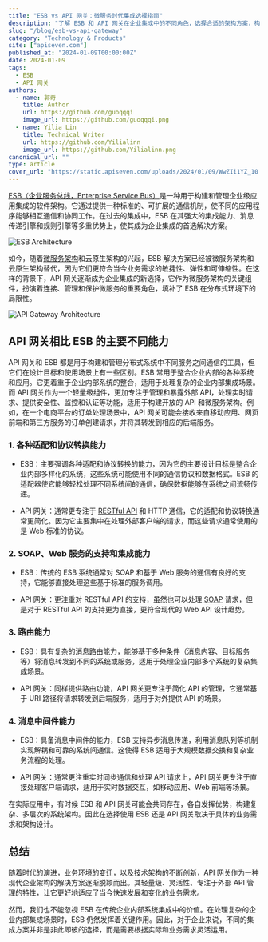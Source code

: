 ```yaml
---
title: "ESB vs API 网关：微服务时代集成选择指南"
description: "了解 ESB 和 API 网关在企业集成中的不同角色，选择合适的架构方案，构建敏捷、弹性的分布式系统。"
slug: "/blog/esb-vs-api-gateway"
category: "Technology & Products"
site: ["apiseven.com"]
published_at: "2024-01-09T00:00:00Z"
date: 2024-01-09
tags:
  - ESB
  - API 网关
authors:
  - name: 郭奇
    title: Author
    url: https://github.com/guoqqqi
    image_url: https://github.com/guoqqqi.png
  - name: Yilia Lin
    title: Technical Writer
    url: https://github.com/Yilialinn
    image_url: https://github.com/Yilialinn.png
canonical_url: ""
type: article
cover_url: "https://static.apiseven.com/uploads/2024/01/09/WwZIi1YZ_10.png"
---
```


[ESB（企业服务总线，Enterprise Service Bus）](https://zh.wikipedia.org/wiki/%E4%BC%81%E4%B8%9A%E6%9C%8D%E5%8A%A1%E6%80%BB%E7%BA%BF)是一种用于构建和管理企业级应用集成的软件架构。它通过提供一种标准的、可扩展的通信机制，使不同的应用程序能够相互通信和协同工作。在过去的集成中，ESB 在其强大的集成能力、消息传递引擎和规则引擎等多重优势上，使其成为企业集成的首选解决方案。

![ESB Architecture](https://static.apiseven.com/uploads/2024/01/09/D1ANGkWj_Bob%27s%20Co-Working%20Space%20%284%29.png)

如今，随着[微服务架构](https://www.apiseven.com/solutions/monolith-to-microservices)和云原生架构的兴起，ESB 解决方案已经被微服务架构和云原生架构替代，因为它们更符合当今业务需求的敏捷性、弹性和可伸缩性。在这样的背景下，API 网关逐渐成为企业集成的新选择，它作为微服务架构的关键组件，扮演着连接、管理和保护微服务的重要角色，填补了 ESB 在分布式环境下的局限性。

![API Gateway Architecture](https://static.apiseven.com/uploads/2024/01/09/X9EQHpBF_Bob%27s%20Co-Working%20Space%20%286%29.png)

## API 网关相比 ESB 的主要不同能力

API 网关和 ESB 都是用于构建和管理分布式系统中不同服务之间通信的工具，但它们在设计目标和使用场景上有一些区别。ESB 常用于整合企业内部的各种系统和应用。它更着重于企业内部系统的整合，适用于处理复杂的企业内部集成场景。而 API 网关作为一个轻量级组件，更加专注于管理和暴露外部 API，处理实时请求、提供安全性、监控和认证等功能，适用于构建开放的 API 和微服务架构。例如，在一个电商平台的订单处理场景中，API 网关可能会接收来自移动应用、网页前端和第三方服务的订单创建请求，并将其转发到相应的后端服务。

### 1. 各种适配和协议转换能力

- ESB：主要强调各种适配和协议转换的能力，因为它的主要设计目标是整合企业内部多样化的系统，这些系统可能使用不同的通信协议和数据格式。ESB 的适配器使它能够轻松处理不同系统间的通信，确保数据能够在系统之间流畅传递。

- API 网关：通常更专注于 [RESTful API](https://www.apiseven.com/blog/understanding-and-using-restful-apis) 和 HTTP 通信，它的适配和协议转换通常更简化。因为它主要集中在处理外部客户端的请求，而这些请求通常使用的是 Web 标准的协议。

### 2. SOAP、Web 服务的支持和集成能力

- ESB：传统的 ESB 系统通常对 SOAP 和基于 Web 服务的通信有良好的支持，它能够直接处理这些基于标准的服务调用。

- API 网关：更注重对 RESTful API 的支持，虽然也可以处理 [SOAP](https://www.apiseven.com/blog/api-7-enterprise-soap) 请求，但是对于 RESTful API 的支持更为直接，更符合现代的 Web API 设计趋势。

### 3. 路由能力

- ESB：具有复杂的消息路由能力，能够基于多种条件（消息内容、目标服务等）将消息转发到不同的系统或服务，适用于处理企业内部多个系统的复杂集成场景。

- API 网关：同样提供路由功能，API 网关更专注于简化 API 的管理，它通常基于 URI 路径将请求转发到后端服务，适用于对外提供 API 的场景。

### 4. 消息中间件能力

- ESB：具备消息中间件的能力，ESB 支持异步消息传递，利用消息队列等机制实现解耦和可靠的系统间通信。这使得 ESB 适用于大规模数据交换和复杂业务流程的处理。

- API 网关：通常更注重实时同步通信和处理 API 请求上，API 网关更专注于直接处理客户端请求，适用于实时数据交互，如移动应用、Web 前端等场景。

在实际应用中，有时候 ESB 和 API 网关可能会共同存在，各自发挥优势，构建复杂、多层次的系统架构。因此在选择使用 ESB 还是 API 网关取决于具体的业务需求和架构设计。

## 总结

随着时代的演进，业务环境的变迁，以及技术架构的不断创新，API 网关作为一种现代企业架构的解决方案逐渐脱颖而出。其轻量级、灵活性、专注于外部 API 管理的特性，让它更好地适应了当今快速发展和变化的业务需求。

然而，我们也不能忽视 ESB 在传统企业内部系统集成中的价值。在处理复杂的企业内部集成场景时，ESB 仍然发挥着关键作用。因此，对于企业来说，不同的集成方案并非是非此即彼的选择，而是需要根据实际和业务需求灵活运用。
